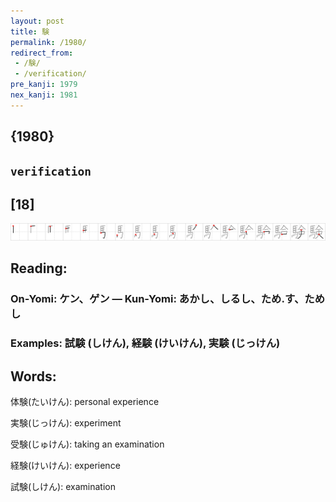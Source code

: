 ```yaml
---
layout: post
title: 験
permalink: /1980/
redirect_from:
 - /験/
 - /verification/
pre_kanji: 1979
nex_kanji: 1981
---
```


## {1980}

## `verification`

## [18]

<div class="stroke"><img src="../images/E9A893.png" /></div>

## Reading:

### On-Yomi: ケン、ゲン &mdash; Kun-Yomi: あかし、しるし、ため.す、ためし

### Examples: 試験 (しけん), 経験 (けいけん), 実験 (じっけん)

## Words:

体験(たいけん): personal experience

実験(じっけん): experiment

受験(じゅけん): taking an examination

経験(けいけん): experience

試験(しけん): examination
